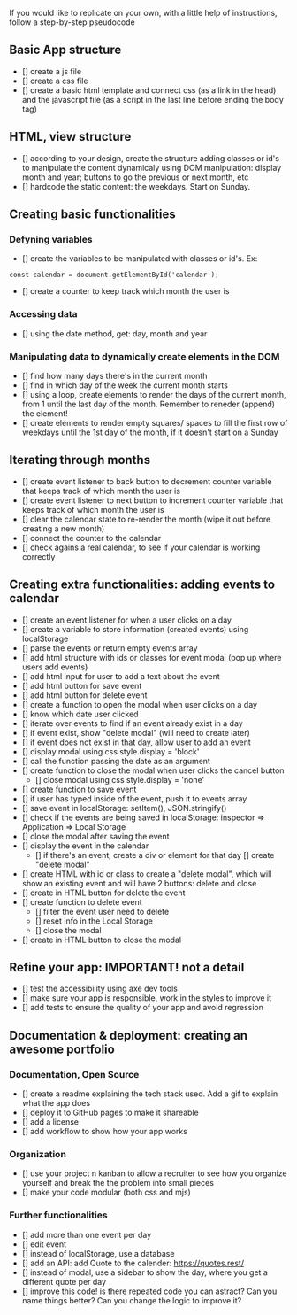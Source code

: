 <!-- This code is based on this tutorial: https://www.youtube.com/watch?v=m9OSBJaQTlM -->
If you would like to replicate on your own, with a little help of instructions, follow a step-by-step pseudocode

## Basic App structure
- [] create a js file
- [] create a css file
- [] create a basic html template and connect css (as a link in the head) and the javascript file (as a script in the last line before ending the body tag)

## HTML, view structure
- [] according to your design, create the structure adding classes or id's to manipulate the content dynamicaly using DOM manipulation: display month and year; buttons to go
the previous or next month, etc
- [] hardcode the static content: the weekdays. Start on Sunday.

## Creating basic functionalities
### Defyning variables
- [] create the variables to be manipulated with classes or id's. Ex:
```
const calendar = document.getElementById('calendar');
```
- [] create a counter to keep track which month the user is

### Accessing data
- [] using the date method, get: day, month and year

### Manipulating data to dynamically create elements in the DOM
- [] find how many days there's in the current month
- [] find in which day of the week the current month starts
- [] using a loop, create elements to render the days of the current month, from 1 until the last day of the month. Remember to reneder (append) the element!
- [] create elements to render empty squares/ spaces to fill the first row of weekdays until the 1st day of the month, if it doesn't start on a Sunday

## Iterating through months
- [] create event listener to back button to decrement counter variable that keeps track of which month the user is
- [] create event listener to next button to increment counter variable that keeps track of which month the user is
- [] clear the calendar state to re-render the month (wipe it out before creating a new month)
- [] connect the counter to the calendar
- [] check agains a real calendar, to see if your calendar is working correctly

## Creating extra functionalities: adding events to calendar
- [] create an event listener for when a user clicks on a day
- [] create a variable to store information (created events) using localStorage
- [] parse the events or return empty events array
- [] add html structure with ids or classes for event modal (pop up where users add events)
- [] add html input for user to add a text about the event
- [] add html button for save event
- [] add html button for delete event
- [] create a function to open the modal when user clicks on a day
 - [] know which date user clicked
 - [] iterate over events to find if an event already exist in a day
 - [] if event exist, show "delete modal" (will need to create later)
 - [] if event does not exist in that day, allow user to add an event
 - [] display modal using css style.display = 'block'
 - [] call the function passing the date as an argument
- [] create function to close the modal when user clicks the cancel button
   - [] close modal using css style.display = 'none'
- [] create function to save event
 - [] if user has typed inside of the event, push it to events array
 - [] save event in localStorage: setItem(), JSON.stringify()
 - [] check if the events are being saved in localStorage: inspector => Application => Local Storage
 - [] close the modal after saving the event
 - [] display the event in the calendar
   - [] if there's an event, create a div or element for that day
[] create "delete modal"
 - [] create HTML  with id or class to create a "delete modal", which will show an existing event and will have 2 buttons: delete and close
 - [] create in HTML button for delete the event
 - [] create function to delete event
   - [] filter the event user need to delete
   - [] reset info in the Local Storage
   - [] close the modal
 - [] create in HTML button to close the modal


## Refine your app: IMPORTANT! not a detail
- [] test the accessibility using axe dev tools
- [] make sure your app is responsible, work in the styles to improve it
- [] add tests to ensure the quality of your app and avoid regression

## Documentation & deployment: creating an awesome portfolio
### Documentation, Open Source
- [] create a readme explaining the tech stack used. Add a gif to explain what the app does
- [] deploy it to GitHub pages to make it shareable
- [] add a license
- [] add workflow to show how your app works

### Organization
- [] use your project n
kanban to allow a recruiter to see how you organize yourself and break the the problem into small pieces
- [] make your code modular (both css and mjs)

### Further functionalities
- [] add more than one event per day
- [] edit event
- [] instead of localStorage, use a database
- [] add an API: add Quote to the calender: https://quotes.rest/
- [] instead of modal, use a sidebar to show the day, where you get a different quote per day
- [] improve this code! is there repeated code you can astract? Can you name things better? Can you change the logic to improve it?

